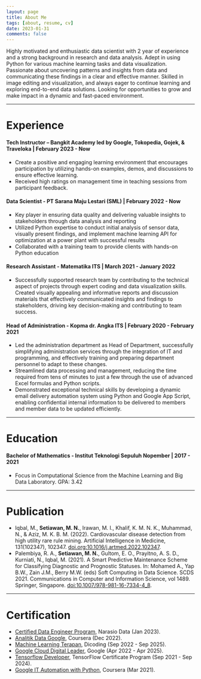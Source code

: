 ```yaml
---
layout: page
title: About Me
tags: [about, resume, cv]
date: 2023-01-31
comments: false
---
```

    
Highly motivated and enthusiastic data scientist with 2 year of experience and a strong background in research and data analysis. Adept in using Python for various machine learning tasks and data visualization. Passionate about uncovering patterns and insights from data and communicating these findings in a clear and effective manner. Skilled in image editing and visualization, and always eager to continue learning and exploring end-to-end data solutions. Looking for opportunities to grow and make impact in a dynamic and fast-paced environment.

--- 

# Experience  

#### Tech Instructor – Bangkit Academy led by Google, Tokopedia, Gojek, & Traveloka | February 2023 - Now
*	Create a positive and engaging learning environment that encourages participation by utilizing hands-on examples, demos, and discussions to ensure effective learning.  
*	Received high ratings on management time in teaching sessions from participant feedback.  

#### Data Scientist - PT Sarana Maju Lestari (SML) | February 2022 - Now  
* Key player in ensuring data quality and delivering valuable insights to stakeholders through data analysis and reporting
* Utilized Python expertise to conduct initial analysis of sensor data, visually present findings, and implement machine learning API for optimization at a power plant with successful results
* Collaborated with a training team to provide clients with hands-on Python education
 
#### Research Assistant - Matematika ITS | March 2021 - January 2022  
* Successfully supported research team by contributing to the technical aspect of projects through expert coding and data visualization skills. Created visually appealing and informative reports and discussion materials that effectively communicated insights and findings to stakeholders, driving key decision-making and contributing to team success.
 
#### Head of Administration - Kopma dr. Angka ITS | February 2020 - February 2021  
* Led the administration department as Head of Department, successfully simplifying administration services through the integration of IT and programming, and effectively training and preparing department personnel to adapt to these changes.
* Streamlined data processing and management, reducing the time required from tens of minutes to just a few through the use of advanced Excel formulas and Python scripts.
* Demonstrated exceptional technical skills by developing a dynamic email delivery automation system using Python and Google App Script, enabling confidential internal information to be delivered to members and member data to be updated efficiently.

--- 

# Education
#### Bachelor of Mathematics - Institut Teknologi Sepuluh Nopember | 2017 - 2021  
* Focus in Computational Science from the Machine Learning and Big Data Laboratory. GPA: 3.42

---  

# Publication  
* Iqbal, M., **Setiawan, M. N.**, Irawan, M. I., Khalif, K. M. N. K., Muhammad, N., & Aziz, M. K. B. M. (2022). Cardiovascular disease detection from high utility rare rule mining. Artificial Intelligence in Medicine, 131(102347), 102347. [doi.org:10.1016/j.artmed.2022.102347](https://doi.org/10.1016/j.artmed.2022.102347).  
* Palembiya, R. A., **Setiawan, M. N.**, Gultom, E. O., Prayitno, A. S. D., Kurniati, N., Iqbal, M. (2021). A Smart Predictive Maintenance Scheme for Classifying Diagnostic and Prognostic Statuses. In: Mohamed A., Yap B.W., Zain J.M., Berry M.W. (eds) Soft Computing in Data Science. SCDS 2021. Communications in Computer and Information Science, vol 1489. Springer, Singapore. [doi:10.1007/978-981-16-7334-4_8](https://doi.org/10.1007/978-981-16-7334-4_8).  

---

# Certification  

* [Certified Data Engineer Program](https://credsverse.com/credentials/8b9b2a9d-7565-49a9-840a-d09ef83e3845), Narasio Data (Jan 2023).  
* [Analitik Data Google](https://www.credly.com/badges/7fe3ea61-2648-43b9-98a5-5f805745e849/linked_in_profile), Coursera (Dec 2022).  
* [Machine Learning Terapan](https://www.dicoding.com/certificates/0LZ01LK3KP65), Dicoding (Sep 2022 - Sep 2025).
* [Google Cloud Digital Leader](https://www.credential.net/b1cfa603-79f3-4a68-a7be-9d5e4b4026c5), Google (Apr 2022 - Apr 2025).  
* [Tensorflow Developer](https://www.credential.net/da9551e5-df7b-468c-ae66-faeef3a96a32), TensorFlow Certificate Program (Sep 2021 - Sep 2024).
* [Google IT Automation with Python](https://www.coursera.org/account/accomplishments/specialization/certificate/YUAKJMJDNFHY), Coursera (Mar 2021).